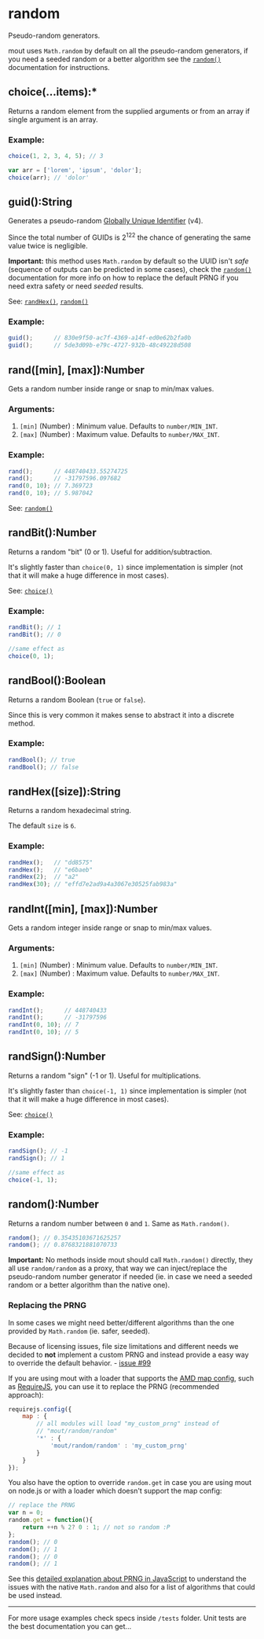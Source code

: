 # random #

Pseudo-random generators.

mout uses `Math.random` by default on all the pseudo-random generators, if
you need a seeded random or a better algorithm see the [`random()`](#random)
documentation for instructions.



## choice(...items):*

Returns a random element from the supplied arguments or from an array if single
argument is an array.

### Example:

```js
choice(1, 2, 3, 4, 5); // 3

var arr = ['lorem', 'ipsum', 'dolor'];
choice(arr); // 'dolor'
```



## guid():String

Generates a pseudo-random [Globally Unique Identifier](http://en.wikipedia.org/wiki/Globally_unique_identifier) (v4).

Since the total number of GUIDs is 2<sup>122</sup> the chance of generating the
same value twice is negligible.

**Important:** this method uses `Math.random` by default so the UUID isn't
*safe* (sequence of outputs can be predicted in some cases), check the
[`random()`](#random) documentation for more info on how to replace the default
PRNG if you need extra safety or need *seeded* results.

See: [`randHex()`](#randHex), [`random()`](#random)

### Example:

```js
guid();      // 830e9f50-ac7f-4369-a14f-ed0e62b2fa0b
guid();      // 5de3d09b-e79c-4727-932b-48c49228d508
```



## rand([min], [max]):Number

Gets a random number inside range or snap to min/max values.

### Arguments:

 1. `[min]` (Number)         : Minimum value. Defaults to `number/MIN_INT`.
 2. `[max]` (Number)         : Maximum value. Defaults to `number/MAX_INT`.


### Example:

```js
rand();      // 448740433.55274725
rand();      // -31797596.097682
rand(0, 10); // 7.369723
rand(0, 10); // 5.987042
```

See: [`random()`](#random)



## randBit():Number

Returns a random "bit" (0 or 1). Useful for addition/subtraction.

It's slightly faster than `choice(0, 1)` since implementation is simpler (not
that it will make a huge difference in most cases).

See: [`choice()`](#choice)

### Example:

```js
randBit(); // 1
randBit(); // 0

//same effect as
choice(0, 1);
```


## randBool():Boolean

Returns a random Boolean (`true` or `false`).

Since this is very common it makes sense to abstract it into a discrete method.

### Example:

```js
randBool(); // true
randBool(); // false
```



## randHex([size]):String

Returns a random hexadecimal string.

The default `size` is `6`.

### Example:

```js
randHex();   // "dd8575"
randHex();   // "e6baeb"
randHex(2);  // "a2"
randHex(30); // "effd7e2ad9a4a3067e30525fab983a"
```



## randInt([min], [max]):Number

Gets a random integer inside range or snap to min/max values.

### Arguments:

 1. `[min]` (Number)         : Minimum value. Defaults to `number/MIN_INT`.
 2. `[max]` (Number)         : Maximum value. Defaults to `number/MAX_INT`.


### Example:

```js
randInt();      // 448740433
randInt();      // -31797596
randInt(0, 10); // 7
randInt(0, 10); // 5
```



## randSign():Number

Returns a random "sign" (-1 or 1). Useful for multiplications.

It's slightly faster than `choice(-1, 1)` since implementation is simpler (not
that it will make a huge difference in most cases).

See: [`choice()`](#choice)

### Example:

```js
randSign(); // -1
randSign(); // 1

//same effect as
choice(-1, 1);
```



## random():Number

Returns a random number between `0` and `1`. Same as `Math.random()`.

```js
random(); // 0.35435103671625257
random(); // 0.8768321881070733
```

**Important:** No methods inside mout should call `Math.random()`
directly, they all use `random/random` as a proxy, that way we can
inject/replace the pseudo-random number generator if needed (ie. in case we
need a seeded random or a better algorithm than the native one).

### Replacing the PRNG

In some cases we might need better/different algorithms than the one provided
by `Math.random` (ie. safer, seeded).

Because of licensing issues, file size limitations and different needs we
decided to **not** implement a custom PRNG and instead provide a easy way to
override the default behavior. - [issue #99](https://github.com/millermedeiros/amd-utils/issues/99)

If you are using mout with a loader that supports the [AMD map
config](https://github.com/amdjs/amdjs-api/wiki/Common-Config), such as
[RequireJS](http://requirejs.org/), you can use it to replace the PRNG
(recommended approach):

```js
requirejs.config({
    map : {
        // all modules will load "my_custom_prng" instead of
        // "mout/random/random"
        '*' : {
            'mout/random/random' : 'my_custom_prng'
        }
    }
});
```

You also have the option to override `random.get` in case you are using
mout on node.js or with a loader which doesn't support the map config:

```js
// replace the PRNG
var n = 0;
random.get = function(){
    return ++n % 2? 0 : 1; // not so random :P
};
random(); // 0
random(); // 1
random(); // 0
random(); // 1
```

See this [detailed explanation about PRNG in
JavaScript](http://baagoe.org/en/w/index.php/Better_random_numbers_for_javascript)
to understand the issues with the native `Math.random` and also for a list of
algorithms that could be used instead.



-------------------------------------------------------------------------------

For more usage examples check specs inside `/tests` folder. Unit tests are the
best documentation you can get...
